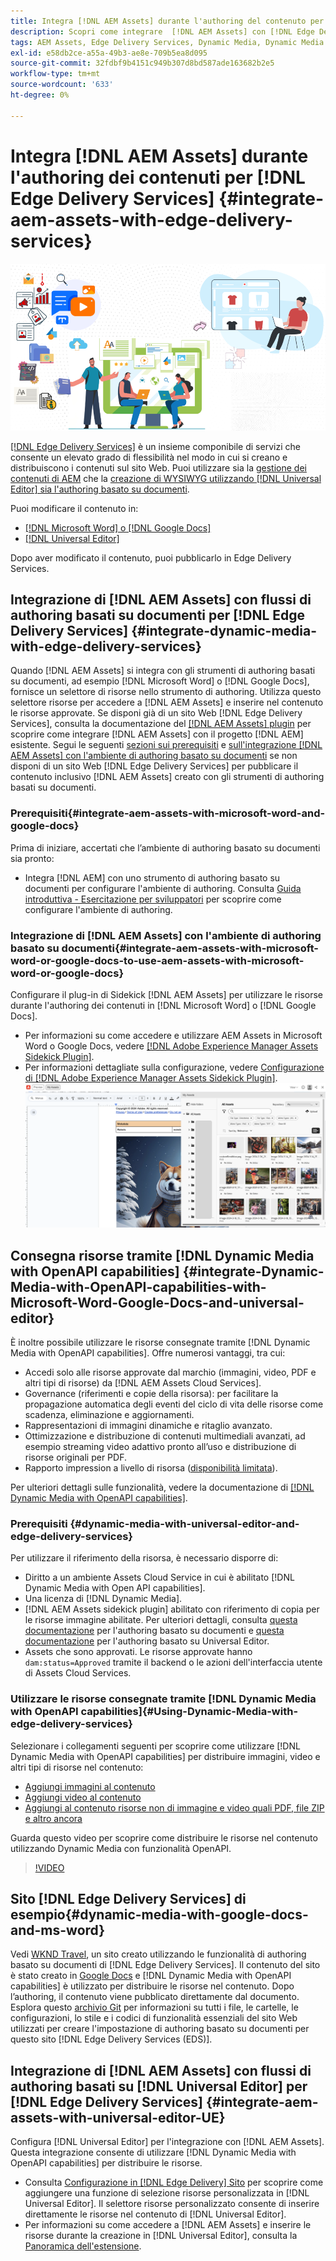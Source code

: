 ```yaml
---
title: Integra [!DNL AEM Assets] durante l'authoring del contenuto per [!DNL Edge Delivery Services]
description: Scopri come integrare  [!DNL AEM Assets] con [!DNL Edge Delivery Services]. This integration enables you to integrate [!DNL AEM Assets] con [!DNL Microsoft Word] e [!DNL Google Docs], integrate [!DNL AEM Assets] con [!DNL Universal Editor], integrate [!DNL Dynamic Media] con [!DNL Edge Delivery Services], integrate [!DNL Dynamic Media with OpenAPI capabilities] con [!DNL Universal Editor] e integrare [!DNL Dynamic Media with OpenAPI capabilities] con [!DNL Microsoft Word] e [!DNL Google Docs].
tags: AEM Assets, Edge Delivery Services, Dynamic Media, Dynamic Media with OpenAPI capabilities, Universal Editor, Edge Delivery Services with Universal Editor
exl-id: e58db2ce-a55a-49b3-ae8e-709b5ea8d095
source-git-commit: 32fdbf9b4151c949b307d8bd587ade163682b2e5
workflow-type: tm+mt
source-wordcount: '633'
ht-degree: 0%

---
```



# Integra [!DNL AEM Assets] durante l&#39;authoring dei contenuti per [!DNL Edge Delivery Services] {#integrate-aem-assets-with-edge-delivery-services}

![Integrazione di AEM Assets con Universal Editor](/help/assets/assets/EDS2.png)

[[!DNL Edge Delivery Services]](https://experienceleague.adobe.com/it/docs/experience-manager-cloud-service/content/edge-delivery/overview) è un insieme componibile di servizi che consente un elevato grado di flessibilità nel modo in cui si creano e distribuiscono i contenuti sul sito Web. Puoi utilizzare sia la [gestione dei contenuti di AEM](/help/sites-cloud/authoring/author-publish.md) che la [creazione di WYSIWYG utilizzando  [!DNL Universal Editor] sia l&#39;authoring basato su documenti](https://experienceleague.adobe.com/it/docs/experience-manager-cloud-service/content/edge-delivery/wysiwyg-authoring/authoring).

Puoi modificare il contenuto in:

* [[!DNL Microsoft Word] o  [!DNL Google Docs]](#integrate-dynamic-media-with-edge-delivery-services)
* [[!DNL Universal Editor]](#integrate-aem-assets-with-universal-editor-UE)

Dopo aver modificato il contenuto, puoi pubblicarlo in Edge Delivery Services.

## Integrazione di [!DNL AEM Assets] con flussi di authoring basati su documenti per [!DNL Edge Delivery Services] {#integrate-dynamic-media-with-edge-delivery-services}

Quando [!DNL AEM Assets] si integra con gli strumenti di authoring basati su documenti, ad esempio [!DNL Microsoft Word] o [!DNL Google Docs], fornisce un selettore di risorse nello strumento di authoring. Utilizza questo selettore risorse per accedere a [!DNL AEM Assets] e inserire nel contenuto le risorse approvate.
Se disponi già di un sito Web [!DNL Edge Delivery Services], consulta la documentazione del [[!DNL AEM Assets] plugin](https://github.com/adobe-rnd/aem-assets-plugin/blob/main/README.md) per scoprire come integrare [!DNL AEM Assets] con il progetto [!DNL AEM] esistente.
Segui le seguenti [sezioni sui prerequisiti](#integrate-aem-assets-with-microsoft-word-and-google-docs) e [sull&#39;integrazione [!DNL AEM Assets] con l&#39;ambiente di authoring basato su documenti](#integrate-aem-assets-with-microsoft-word-or-google-docs-to-use-aem-assets-with-microsoft-word-or-google-docs) se non disponi di un sito Web [!DNL Edge Delivery Services] per pubblicare il contenuto inclusivo [!DNL AEM Assets] creato con gli strumenti di authoring basati su documenti.

### Prerequisiti{#integrate-aem-assets-with-microsoft-word-and-google-docs}

Prima di iniziare, accertati che l’ambiente di authoring basato su documenti sia pronto:

* Integra [!DNL AEM] con uno strumento di authoring basato su documenti per configurare l&#39;ambiente di authoring. Consulta [Guida introduttiva - Esercitazione per sviluppatori](https://www.aem.live/developer/tutorial) per scoprire come configurare l&#39;ambiente di authoring.

### Integrazione di [!DNL AEM Assets] con l&#39;ambiente di authoring basato su documenti{#integrate-aem-assets-with-microsoft-word-or-google-docs-to-use-aem-assets-with-microsoft-word-or-google-docs}

Configurare il plug-in di Sidekick [!DNL AEM Assets] per utilizzare le risorse durante l&#39;authoring dei contenuti in [!DNL Microsoft Word] o [!DNL Google Docs].

* Per informazioni su come accedere e utilizzare AEM Assets in Microsoft Word o Google Docs, vedere [[!DNL Adobe Experience Manager Assets Sidekick Plugin]](https://www.aem.live/docs/aem-assets-sidekick-plugin#using-experience-manager-assets-for-website-authors).
* Per informazioni dettagliate sulla configurazione, vedere [Configurazione di [!DNL Adobe Experience Manager Assets Sidekick Plugin]](https://www.aem.live/developer/configuring-aem-assets-sidekick-plugin).
  ![utilizza dynamic media con funzionalità openAPI in ms word e google docs](/help/assets/assets/my-assets-sidebar.png)

## Consegna risorse tramite [!DNL Dynamic Media with OpenAPI capabilities] {#integrate-Dynamic-Media-with-OpenAPI-capabilities-with-Microsoft-Word-Google-Docs-and-universal-editor}

È inoltre possibile utilizzare le risorse consegnate tramite [!DNL Dynamic Media with OpenAPI capabilities]. Offre numerosi vantaggi, tra cui:

* Accedi solo alle risorse approvate dal marchio (immagini, video, PDF e altri tipi di risorse) da [!DNL AEM Assets Cloud Services].
* Governance (riferimenti e copie della risorsa): per facilitare la propagazione automatica degli eventi del ciclo di vita delle risorse come scadenza, eliminazione e aggiornamenti.
* Rappresentazioni di immagini dinamiche e ritaglio avanzato.
* Ottimizzazione e distribuzione di contenuti multimediali avanzati, ad esempio streaming video adattivo pronto all’uso e distribuzione di risorse originali per PDF.
* Rapporto impression a livello di risorsa ([disponibilità limitata](/help/assets/manage-reports-assets-view.md#dynamic-media-delivery-reports)).

Per ulteriori dettagli sulle funzionalità, vedere la documentazione di [[!DNL Dynamic Media with OpenAPI capabilities]](https://experienceleague.adobe.com/it/docs/experience-manager-cloud-service/content/assets/dynamicmedia/dynamic-media-open-apis/dynamic-media-open-apis-overview).

### Prerequisiti {#dynamic-media-with-universal-editor-and-edge-delivery-services}

Per utilizzare il riferimento della risorsa, è necessario disporre di:

* Diritto a un ambiente Assets Cloud Service in cui è abilitato [!DNL Dynamic Media with Open API capabilities].
* Una licenza di [!DNL Dynamic Media].
* [!DNL AEM Assets sidekick plugin] abilitato con riferimento di copia per le risorse immagine abilitate. Per ulteriori dettagli, consulta [questa documentazione](https://www.aem.live/developer/configuring-aem-assets-sidekick-plugin#copymode) per l&#39;authoring basato su documenti e [questa documentazione](https://developer.adobe.com/uix/docs/extension-manager/extension-developed-by-adobe/configurable-asset-picker/#extension-overview) per l&#39;authoring basato su Universal Editor.
* Assets che sono approvati. Le risorse approvate hanno `dam:status=Approved` tramite il backend o le azioni dell&#39;interfaccia utente di Assets Cloud Services.

### Utilizzare le risorse consegnate tramite [!DNL Dynamic Media with OpenAPI capabilities]{#Using-Dynamic-Media-with-edge-delivery-services}

Selezionare i collegamenti seguenti per scoprire come utilizzare [!DNL Dynamic Media with OpenAPI capabilities] per distribuire immagini, video e altri tipi di risorse nel contenuto:

* [Aggiungi immagini al contenuto](https://www.aem.live/docs/aem-assets-sidekick-plugin#using-image-references-when-authoring-content)
* [Aggiungi video al contenuto](https://www.aem.live/docs/aem-assets-sidekick-plugin#using-video-references-when-authoring-content)
* [Aggiungi al contenuto risorse non di immagine e video quali PDF, file ZIP e altro ancora](https://www.aem.live/docs/aem-assets-sidekick-plugin#using-asset-references-for-pdf-zip-etc-when-authoring-content)

Guarda questo video per scoprire come distribuire le risorse nel contenuto utilizzando Dynamic Media con funzionalità OpenAPI.

>[!VIDEO](https://video.tv.adobe.com/v/3441155)

## Sito [!DNL Edge Delivery Services] di esempio{#dynamic-media-with-google-docs-and-ms-word}

Vedi [WKND Travel](https://aem-dynamicmedia-demo--dm--hlxsites.aem.live/travel-hospitality/wknd-trvl-home), un sito creato utilizzando le funzionalità di authoring basato su documenti di [!DNL Edge Delivery Services]. Il contenuto del sito è stato creato in [Google Docs](https://drive.google.com/drive/folders/1HCCHRWp4HJIXW_cUv5cRDQ5DzzqiZsXT) e [!DNL Dynamic Media with OpenAPI capabilities] è utilizzato per distribuire le risorse nel contenuto. Dopo l’authoring, il contenuto viene pubblicato direttamente dal documento. Esplora questo [archivio Git](https://github.com/hlxsites/franklin-assets-selector/tree/aem-dynamicmedia-demo/blocks) per informazioni su tutti i file, le cartelle, le configurazioni, lo stile e i codici di funzionalità essenziali del sito Web utilizzati per creare l&#39;impostazione di authoring basato su documenti per questo sito [!DNL Edge Delivery Services (EDS)].

## Integrazione di [!DNL AEM Assets] con flussi di authoring basati su [!DNL Universal Editor] per [!DNL Edge Delivery Services] {#integrate-aem-assets-with-universal-editor-UE}

Configura [!DNL Universal Editor] per l&#39;integrazione con [!DNL AEM Assets]. Questa integrazione consente di utilizzare [!DNL Dynamic Media with OpenAPI capabilities] per distribuire le risorse.

* Consulta [Configurazione in [!DNL Edge Delivery] Sito](https://developer.adobe.com/uix/docs/extension-manager/extension-developed-by-adobe/configurable-asset-picker/#configuration-in-edge-delivery-site) per scoprire come aggiungere una funzione di selezione risorse personalizzata in [!DNL Universal Editor]. Il selettore risorse personalizzato consente di inserire direttamente le risorse nel contenuto di [!DNL Universal Editor].
* Per informazioni su come accedere a [!DNL AEM Assets] e inserire le risorse durante la creazione in [!DNL Universal Editor], consulta la [Panoramica dell&#39;estensione](https://developer.adobe.com/uix/docs/extension-manager/extension-developed-by-adobe/configurable-asset-picker/#extension-overview).

